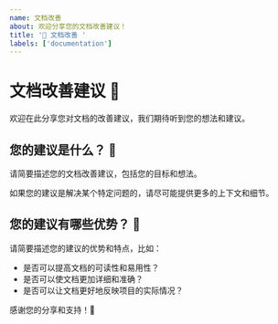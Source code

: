 ```yaml
---
name: 文档改善
about: 欢迎分享您的文档改善建议！
title: '📝 文档改善 '
labels: ['documentation']
---
```


# 文档改善建议 📝

欢迎在此分享您对文档的改善建议，我们期待听到您的想法和建议。

## 您的建议是什么？ 🤔

请简要描述您的文档改善建议，包括您的目标和想法。

如果您的建议是解决某个特定问题的，请尽可能提供更多的上下文和细节。

## 您的建议有哪些优势？ 🌟

请简要描述您的建议的优势和特点，比如：

- 是否可以提高文档的可读性和易用性？
- 是否可以使文档更加详细和准确？
- 是否可以让文档更好地反映项目的实际情况？

感谢您的分享和支持！🙏
